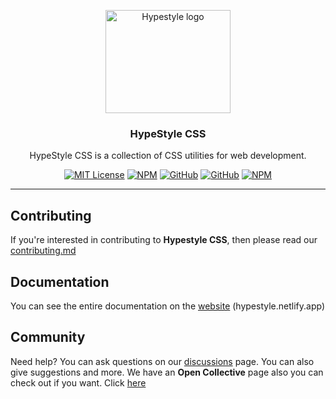 <p align="center">
  <a href="https://hypestyle.netlify.app">
    <img src="https://hypestyle.netlify.app/img/icon.png" alt="Hypestyle logo" width="200" height="165">
  </a>
</p>

<h3 align="center">HypeStyle CSS</h3>

<p align="center">
  HypeStyle CSS is a collection of CSS utilities for web development.
  <br>

<div align="center">

[![MIT License](https://img.shields.io/apm/l/atomic-design-ui.svg?style=plastic)](https://github.com/lassev05/hypestyle/blob/master/LICENSE)
[![NPM](https://img.shields.io/npm/v/hypestyle?style=plastic)](https://npmjs.com/package/hypestyle)
[![GitHub](https://img.shields.io/github/stars/lassev05/hypestyle?style=plastic)](#)
[![GitHub](https://img.shields.io/github/commit-activity/w/hypestyle/hypestyle?style=plastic)](#)
[![NPM](https://img.shields.io/jsdelivr/npm/hm/hypestyle?label=downloads&style=plastic)](https://npmjs.com/package/hypestyle)
  
 

</div>

------

## Contributing

If you're interested in contributing to **Hypestyle CSS**, then please read our [contributing.md](https://github.com/hypestyle/HypeStyle/blob/main/CONTRIBUTING.md)


## Documentation

You can see the entire documentation on the [website](https://hypestyle.netlify.app) (hypestyle.netlify.app)

## Community

Need help? You can ask questions on our [discussions](https://github.com/hypestyle/hypestyle/discussions) page.
You can also give suggestions and more. We have an **Open Collective** page also you can check out if you want. Click [here](https://opencollective.com/hypestyle-css)

